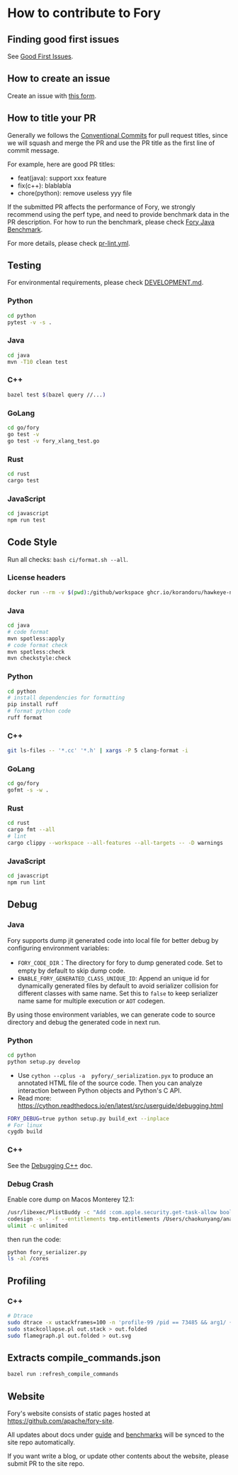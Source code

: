 # How to contribute to Fory

## Finding good first issues

See [Good First Issues](https://github.com/apache/fory/contribute).

## How to create an issue

Create an issue with [this form](https://github.com/apache/fory/issues/new/choose).

## How to title your PR

Generally we follows the [Conventional Commits](https://www.conventionalcommits.org/) for pull request titles,
since we will squash and merge the PR and use the PR title as the first line of commit message.

For example, here are good PR titles:

- feat(java): support xxx feature
- fix(c++): blablabla
- chore(python): remove useless yyy file

If the submitted PR affects the performance of Fory, we strongly recommend using the perf type,
and need to provide benchmark data in the PR description. For how to run the benchmark,
please check [Fory Java Benchmark](https://github.com/apache/fory/blob/main/java/benchmark/README.md).

For more details, please check [pr-lint.yml](./.github/workflows/pr-lint.yml).

## Testing

For environmental requirements, please check [DEVELOPMENT.md](./docs/guide/DEVELOPMENT.md).

### Python

```bash
cd python
pytest -v -s .
```

### Java

```bash
cd java
mvn -T10 clean test
```

### C++

```bash
bazel test $(bazel query //...)
```

### GoLang

```bash
cd go/fory
go test -v
go test -v fory_xlang_test.go
```

### Rust

```bash
cd rust
cargo test
```

### JavaScript

```bash
cd javascript
npm run test
```

## Code Style

Run all checks: `bash ci/format.sh --all`.

### License headers

```bash
docker run --rm -v $(pwd):/github/workspace ghcr.io/korandoru/hawkeye-native:v3 format
```

### Java

```bash
cd java
# code format
mvn spotless:apply
# code format check
mvn spotless:check
mvn checkstyle:check
```

### Python

```bash
cd python
# install dependencies for formatting
pip install ruff
# format python code
ruff format
```

### C++

```bash
git ls-files -- '*.cc' '*.h' | xargs -P 5 clang-format -i
```

### GoLang

```bash
cd go/fory
gofmt -s -w .
```

### Rust

```bash
cd rust
cargo fmt --all
# lint
cargo clippy --workspace --all-features --all-targets -- -D warnings
```

### JavaScript

```bash
cd javascript
npm run lint
```

## Debug

### Java

Fory supports dump jit generated code into local file for better debug by configuring environment variables:

- `FORY_CODE_DIR`：The directory for fory to dump generated code. Set to empty by default to skip dump code.
- `ENABLE_FORY_GENERATED_CLASS_UNIQUE_ID`: Append an unique id for dynamically generated files by default to avoid serializer collision for different classes with same name. Set this to `false` to keep serializer name same for multiple execution or `AOT` codegen.

By using those environment variables, we can generate code to source directory and debug the generated code in next run.

### Python

```bash
cd python
python setup.py develop
```

- Use `cython --cplus -a  pyfory/_serialization.pyx` to produce an annotated HTML file of the source code. Then you can analyze interaction between Python objects and Python's C API.
- Read more: https://cython.readthedocs.io/en/latest/src/userguide/debugging.html

```bash
FORY_DEBUG=true python setup.py build_ext --inplace
# For linux
cygdb build
```

### C++

See the [Debugging C++](docs/cpp_debug.md) doc.

### Debug Crash

Enable core dump on Macos Monterey 12.1:

```bash
/usr/libexec/PlistBuddy -c "Add :com.apple.security.get-task-allow bool true" tmp.entitlements
codesign -s - -f --entitlements tmp.entitlements /Users/chaokunyang/anaconda3/envs/py3.8/bin/python
ulimit -c unlimited
```

then run the code:

```bash
python fory_serializer.py
ls -al /cores
```

## Profiling

### C++

```bash
# Dtrace
sudo dtrace -x ustackframes=100 -n 'profile-99 /pid == 73485 && arg1/ { @[ustack()] = count(); } tick-60s { exit(0); }' -o out.stack
sudo stackcollapse.pl out.stack > out.folded
sudo flamegraph.pl out.folded > out.svg
```

## Extracts compile_commands.json

```bash
bazel run :refresh_compile_commands
```

## Website

Fory's website consists of static pages hosted at https://github.com/apache/fory-site.

All updates about docs under [guide](docs/guide) and [benchmarks](docs/benchmarks) will be synced to the site repo automatically.

If you want write a blog, or update other contents about the website, please submit PR to the site repo.
